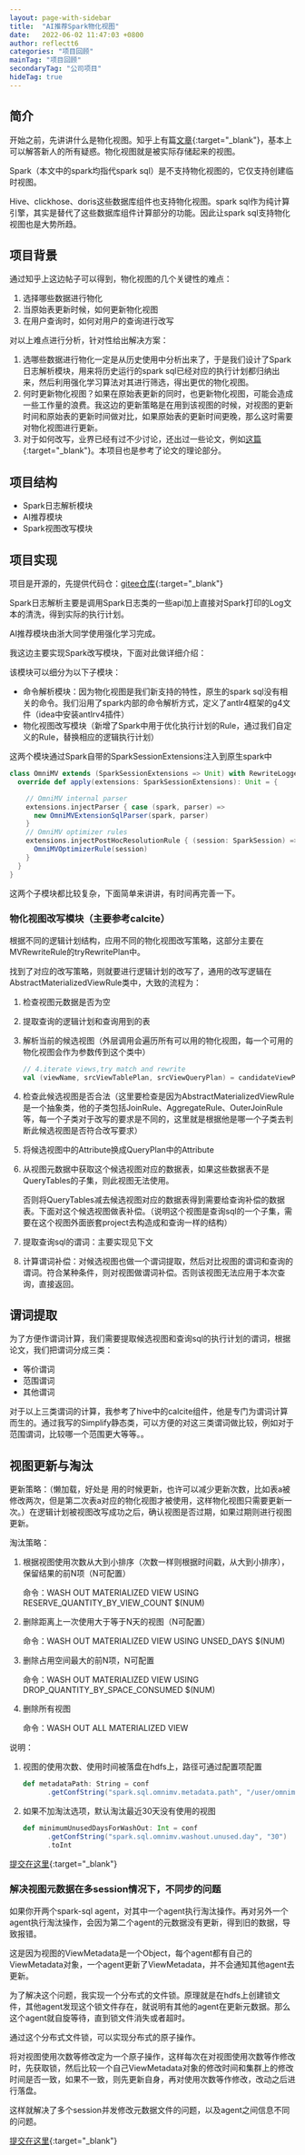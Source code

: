 ```yaml
---
layout: page-with-sidebar
title:  "AI推荐Spark物化视图"
date:   2022-06-02 11:47:03 +0800
author: reflectt6
categories: "项目回顾"
mainTag: "项目回顾"
secondaryTag: "公司项目"
hideTag: true
---
```


## 简介

开始之前，先讲讲什么是物化视图。知乎上有篇[文章](https://zhuanlan.zhihu.com/p/484146629){:target="_blank"}，基本上可以解答新人的所有疑惑。物化视图就是被实际存储起来的视图。

Spark（本文中的spark均指代spark sql）是不支持物化视图的，它仅支持创建临时视图。

Hive、clickhose、doris这些数据库组件也支持物化视图。spark sql作为纯计算引擎，其实是替代了这些数据库组件计算部分的功能。因此让spark sql支持物化视图也是大势所趋。

## 项目背景

通过知乎上这边帖子可以得到，物化视图的几个关键性的难点：

1. 选择哪些数据进行物化
2. 当原始表更新时候，如何更新物化视图
3. 在用户查询时，如何对用户的查询进行改写

对以上难点进行分析，针对性给出解决方案：

1. 选哪些数据进行物化一定是从历史使用中分析出来了，于是我们设计了Spark日志解析模块，用来将历史运行的spark sql已经对应的执行计划都归纳出来，然后利用强化学习算法对其进行筛选，得出更优的物化视图。
2. 何时更新物化视图？如果在原始表更新的同时，也更新物化视图，可能会造成一些工作量的浪费。我这边的更新策略是在用到该视图的时候，对视图的更新时间和原始表的更新时间做对比，如果原始表的更新时间更晚，那么这时需要对物化视图进行更新。
3. 对于如何改写，业界已经有过不少讨论，还出过一些论文，例如[这篇](https://courses.cs.washington.edu/courses/cse591d/01sp/opt_views.pdf){:target="_blank"}。本项目也是参考了论文的理论部分。

## 项目结构

- Spark日志解析模块
- AI推荐模块
- Spark视图改写模块

## 项目实现

项目是开源的，先提供代码仓：[gitee仓库](https://gitee.com/reflectt6/boostkit-bigdata/commits/main){:target="_blank"}

Spark日志解析主要是调用Spark日志类的一些api加上直接对Spark打印的Log文本的清洗，得到实际的执行计划。

AI推荐模块由浙大同学使用强化学习完成。

我这边主要实现Spark改写模块，下面对此做详细介绍：

该模块可以细分为以下子模块：

- 命令解析模块：因为物化视图是我们新支持的特性，原生的spark sql没有相关的命令。我们沿用了spark内部的命令解析方式，定义了antlr4框架的g4文件（idea中安装antlrv4插件）
- 物化视图改写模块（新增了Spark中用于优化执行计划的Rule，通过我们自定义的Rule，替换相应的逻辑执行计划）

这两个模块通过Spark自带的SparkSessionExtensions注入到原生spark中

```scala
class OmniMV extends (SparkSessionExtensions => Unit) with RewriteLogger {
  override def apply(extensions: SparkSessionExtensions): Unit = {

    // OmniMV internal parser
    extensions.injectParser { case (spark, parser) =>
      new OmniMVExtensionSqlParser(spark, parser)
    }
    // OmniMV optimizer rules
    extensions.injectPostHocResolutionRule { (session: SparkSession) =>
      OmniMVOptimizerRule(session)
    }
  }
}
```

这两个子模块都比较复杂，下面简单来讲讲，有时间再完善一下。

### 物化视图改写模块（主要参考calcite）

根据不同的逻辑计划结构，应用不同的物化视图改写策略，这部分主要在MVRewriteRule的tryRewritePlan中。

找到了对应的改写策略，则就要进行逻辑计划的改写了，通用的改写逻辑在AbstractMaterializedViewRule类中，大致的流程为：

1. 检查视图元数据是否为空

2. 提取查询的逻辑计划和查询用到的表

3. 解析当前的候选视图（外层调用会遍历所有可以用的物化视图，每一个可用的物化视图会作为参数传到这个类中）

   ```scala
   // 4.iterate views,try match and rewrite
   val (viewName, srcViewTablePlan, srcViewQueryPlan) = candidateViewPlan
   ```

4. 检查此候选视图是否合法（这里要检查是因为AbstractMaterializedViewRule是一个抽象类，他的子类包括JoinRule、AggregateRule、OuterJoinRule等，每一个子类对于改写的要求是不同的，这里就是根据他是哪一个子类去判断此候选视图是否符合改写要求）

5. 将候选视图中的Attribute换成QueryPlan中的Attribute

6. 从视图元数据中获取这个候选视图对应的数据表，如果这些数据表不是QueryTables的子集，则此视图无法使用。

   否则将QueryTables减去候选视图对应的数据表得到需要给查询补偿的数据表。下面对这个候选视图做表补偿。（说明这个视图是查询sql的一个子集，需要在这个视图外面嵌套project去构造成和查询一样的结构）

7. 提取查询sql的谓词：主要实现见下文

8. 计算谓词补偿：对候选视图也做一个谓词提取，然后对比视图的谓词和查询的谓词。符合某种条件，则对视图做谓词补偿。否则该视图无法应用于本次查询，直接返回。



## 谓词提取

为了方便作谓词计算，我们需要提取候选视图和查询sql的执行计划的谓词，根据论文，我们把谓词分成三类：

- 等价谓词
- 范围谓词
- 其他谓词

对于以上三类谓词的计算，我参考了hive中的calcite组件，他是专门为谓词计算而生的。通过我写的Simplify静态类，可以方便的对这三类谓词做比较，例如对于范围谓词，比较哪一个范围更大等等。。

## 视图更新与淘汰

更新策略：（懒加载，好处是 用的时候更新，也许可以减少更新次数，比如表a被修改两次，但是第二次表a对应的物化视图才被使用，这样物化视图只需要更新一次。）在逻辑计划被视图改写成功之后，确认视图是否过期，如果过期则进行视图更新。

淘汰策略：

1. 根据视图使用次数从大到小排序（次数一样则根据时间戳，从大到小排序），保留结果的前N项（N可配置）

   命令：WASH OUT MATERIALIZED VIEW USING RESERVE_QUANTITY_BY_VIEW_COUNT $(NUM)

2. 删除距离上一次使用大于等于N天的视图（N可配置）

   命令：WASH OUT MATERIALIZED VIEW USING UNSED_DAYS $(NUM)

3. 删除占用空间最大的前N项，N可配置

   命令：WASH OUT MATERIALIZED VIEW USING DROP_QUANTITY_BY_SPACE_CONSUMED $(NUM)

4. 删除所有视图

   命令：WASH OUT ALL MATERIALIZED VIEW

说明：

1. 视图的使用次数、使用时间被落盘在hdfs上，路径可通过配置项配置

   ```scala
   def metadataPath: String = conf
         .getConfString("spark.sql.omnimv.metadata.path", "/user/omnimv/metadata")
   ```

2. 如果不加淘汰选项，默认淘汰最近30天没有使用的视图

   ```scala
   def minimumUnusedDaysForWashOut: Int = conf
         .getConfString("spark.sql.omnimv.washout.unused.day", "30")
         .toInt
   ```

[提交在这里](https://gitee.com/reflectt6/boostkit-bigdata/commit/d2292fd019be748a32a9e396e82f22f7672eab5c){:target="_blank"}

### 解决视图元数据在多session情况下，不同步的问题

如果你开两个spark-sql agent，对其中一个agent执行淘汰操作。再对另外一个agent执行淘汰操作，会因为第二个agent的元数据没有更新，得到旧的数据，导致报错。

这是因为视图的ViewMetadata是一个Object，每个agent都有自己的ViewMetadata对象，一个agent更新了ViewMetadata，并不会通知其他agent去更新。

为了解决这个问题，我实现一个分布式的文件锁。原理就是在hdfs上创建锁文件，其他agent发现这个锁文件存在，就说明有其他的agent在更新元数据。那么这个agent就自旋等待，直到锁文件消失或者超时。

通过这个分布式文件锁，可以实现分布式的原子操作。

将对视图使用次数等修改定为一个原子操作，这样每次在对视图使用次数等作修改时，先获取锁，然后比较一个自己ViewMetadata对象的修改时间和集群上的修改时间是否一致，如果不一致，则先更新自身，再对使用次数等作修改，改动之后进行落盘。

这样就解决了多个session并发修改元数据文件的问题，以及agent之间信息不同的问题。

[提交在这里](https://gitee.com/reflectt6/boostkit-bigdata/commit/c12116b60f188585e58927636b96643272f892fa){:target="_blank"}





